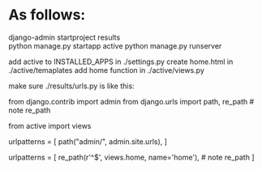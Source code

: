 # As follows:

django-admin startproject results  
python manage.py startapp active
python manage.py runserver

add active to INSTALLED_APPS in ./settings.py
create home.html in ./active/temaplates
add home function in ./active/views.py

make sure ./results/urls.py is like this:

from django.contrib import admin
from django.urls import path, re_path  # note re_path

from active import views

urlpatterns = [
    path("admin/", admin.site.urls),
]

urlpatterns = [
    re_path(r'^$', views.home, name='home'),  # note re_path
]